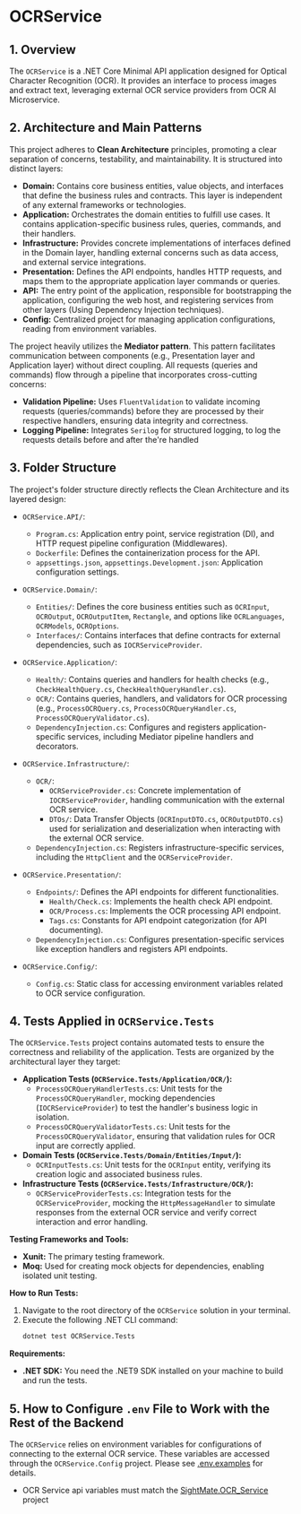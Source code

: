 # OCRService

## 1. Overview

The `OCRService` is a .NET Core Minimal API application designed for Optical Character Recognition (OCR). It provides an interface to process images and extract text, leveraging external OCR service providers from OCR AI Microservice.

## 2. Architecture and Main Patterns

This project adheres to **Clean Architecture** principles, promoting a clear separation of concerns, testability, and maintainability. It is structured into distinct layers:

*   **Domain:** Contains core business entities, value objects, and interfaces that define the business rules and contracts. This layer is independent of any external frameworks or technologies.
*   **Application:** Orchestrates the domain entities to fulfill use cases. It contains application-specific business rules, queries, commands, and their handlers.
*   **Infrastructure:** Provides concrete implementations of interfaces defined in the Domain layer, handling external concerns such as data access, and external service integrations.
*   **Presentation:** Defines the API endpoints, handles HTTP requests, and maps them to the appropriate application layer commands or queries.
*   **API:** The entry point of the application, responsible for bootstrapping the application, configuring the web host, and registering services from other layers (Using Dependency Injection techniques).
*   **Config:** Centralized project for managing application configurations, reading from environment variables.

The project heavily utilizes the **Mediator pattern**. This pattern facilitates communication between components (e.g., Presentation layer and Application layer) without direct coupling. All requests (queries and commands) flow through a pipeline that incorporates cross-cutting concerns:

*   **Validation Pipeline:** Uses `FluentValidation` to validate incoming requests (queries/commands) before they are processed by their respective handlers, ensuring data integrity and correctness.
*   **Logging Pipeline:** Integrates `Serilog` for structured logging, to log the requests details before and after the're handled

## 3. Folder Structure

The project's folder structure directly reflects the Clean Architecture and its layered design:

*   `OCRService.API/`:
    *   `Program.cs`: Application entry point, service registration (DI), and HTTP request pipeline configuration (Middlewares).
    *   `Dockerfile`: Defines the containerization process for the API.
    *   `appsettings.json`, `appsettings.Development.json`: Application configuration settings.

*   `OCRService.Domain/`:
    *   `Entities/`: Defines the core business entities such as `OCRInput`, `OCROutput`, `OCROutputItem`, `Rectangle`, and options like `OCRLanguages`, `OCRModels`, `OCROptions`.
    *   `Interfaces/`: Contains interfaces that define contracts for external dependencies, such as `IOCRServiceProvider`.    

*   `OCRService.Application/`:
    *   `Health/`: Contains queries and handlers for health checks (e.g., `CheckHealthQuery.cs`, `CheckHealthQueryHandler.cs`).
    *   `OCR/`: Contains queries, handlers, and validators for OCR processing (e.g., `ProcessOCRQuery.cs`, `ProcessOCRQueryHandler.cs`, `ProcessOCRQueryValidator.cs`).
    *   `DependencyInjection.cs`: Configures and registers application-specific services, including Mediator pipeline handlers and decorators.

*   `OCRService.Infrastructure/`:
    *   `OCR/`:
        *   `OCRServiceProvider.cs`: Concrete implementation of `IOCRServiceProvider`, handling communication with the external OCR service.
        *   `DTOs/`: Data Transfer Objects (`OCRInputDTO.cs`, `OCROutputDTO.cs`) used for serialization and deserialization when interacting with the external OCR service.    
    *   `DependencyInjection.cs`: Registers infrastructure-specific services, including the `HttpClient` and the `OCRServiceProvider`.        

*   `OCRService.Presentation/`:
    *   `Endpoints/`: Defines the API endpoints for different functionalities.
        *   `Health/Check.cs`: Implements the health check API endpoint.
        *   `OCR/Process.cs`: Implements the OCR processing API endpoint.
        *   `Tags.cs`: Constants for API endpoint categorization (for API documenting).
    *   `DependencyInjection.cs`: Configures presentation-specific services like exception handlers and registers API endpoints.        

*   `OCRService.Config/`:
    *   `Config.cs`: Static class for accessing environment variables related to OCR service configuration.


## 4. Tests Applied in `OCRService.Tests`

The `OCRService.Tests` project contains automated tests to ensure the correctness and reliability of the application. Tests are organized by the architectural layer they target:

*   **Application Tests (`OCRService.Tests/Application/OCR/`):**
    *   `ProcessOCRQueryHandlerTests.cs`: Unit tests for the `ProcessOCRQueryHandler`, mocking dependencies (`IOCRServiceProvider`) to test the handler's business logic in isolation.
    *   `ProcessOCRQueryValidatorTests.cs`: Unit tests for the `ProcessOCRQueryValidator`, ensuring that validation rules for OCR input are correctly applied.
*   **Domain Tests (`OCRService.Tests/Domain/Entities/Input/`):**
    *   `OCRInputTests.cs`: Unit tests for the `OCRInput` entity, verifying its creation logic and associated business rules.
*   **Infrastructure Tests (`OCRService.Tests/Infrastructure/OCR/`):**
    *   `OCRServiceProviderTests.cs`: Integration tests for the `OCRServiceProvider`, mocking the `HttpMessageHandler` to simulate responses from the external OCR service and verify correct interaction and error handling.

**Testing Frameworks and Tools:**
*   **Xunit:** The primary testing framework.
*   **Moq:** Used for creating mock objects for dependencies, enabling isolated unit testing.

**How to Run Tests:**
1.  Navigate to the root directory of the `OCRService` solution in your terminal.
2.  Execute the following .NET CLI command:
    ```bash
    dotnet test OCRService.Tests
    ```
**Requirements:**
*   **.NET SDK:** You need the .NET9 SDK installed on your machine to build and run the tests.    

## 5. How to Configure `.env` File to Work with the Rest of the Backend

The `OCRService` relies on environment variables for configurations of connecting to the external OCR service. These variables are accessed through the `OCRService.Config` project. Please see [.env.examples](./.env.example) for details.

- OCR Service api variables must match the [SightMate.OCR_Service](../../SightMate.OCR_Service/) project